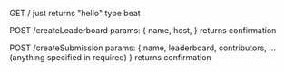 
GET /
just returns "hello" type beat



POST /createLeaderboard
params: {
    name, 
    host,
}
returns confirmation



POST /createSubmission
params: {
    name, 
    leaderboard, 
    contributors, 
    ... (anything specified in required)
}
returns confirmation